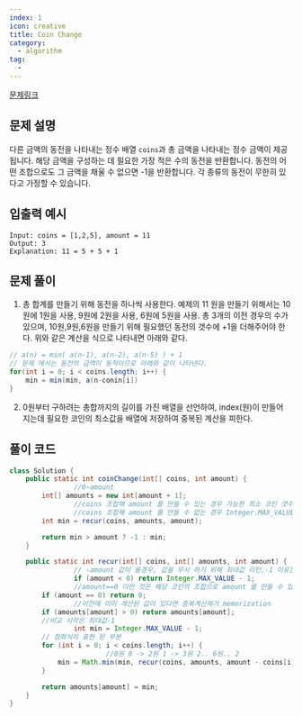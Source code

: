 ```yaml
---
index: 1
icon: creative
title: Coin Change
category:
  - algorithm
tag:
  -
---
```


[문제링크](https://leetcode.com/problems/coin-change/)

## 문제 설명

다른 금액의 동전을 나타내는 정수 배열 `coins`과 총 금액을 나타내는 정수 금액이 제공됩니다. 해당 금액을 구성하는 데 필요한 가장 적은 수의 동전을 반환합니다. 동전의 어떤 조합으로도 그 금액을 채울 수 없으면 -1을 반환합니다. 각 종류의 동전이 무한히 있다고 가정할 수 있습니다.

## 입출력 예시

```
Input: coins = [1,2,5], amount = 11
Output: 3
Explanation: 11 = 5 + 5 + 1
```

## 문제 풀이

1. 총 합계를 만들기 위해 동전을 하나씩 사용한다. 예제의 11 원을 만들기 위해서는 10 원에 1원을 사용, 9원에 2원을 사용, 6원에 5원을 사용. 총 3개의 이전 경우의 수가 있으며, 10원,9원,6원을 만들기 위해 필요했던 동전의 갯수에 +1을 더해주어야 한다. 위와 같은 계산을 식으로 나타내면 아래와 같다.

```java
// a(n) = min( a(n-1), a(n-2), a(n-5) ) + 1
// 문제 에서는 동전의 금액이 동적이므로 아래와 같이 나타낸다.
for(int i = 0; i < coins.length; i++) {
    min = min(min, a(n-conin[i])
}
```

2. 0원부터 구하려는 총합까지의 길이를 가진 배열을 선언하여, index(원)이 만들어 지는데 필요한 코인의 최소값을 배열에 저장하여 중복된 계산을 피한다.

## 풀이 코드

```java
class Solution {
    public static int coinChange(int[] coins, int amount) {
				//0~amount
        int[] amounts = new int[amount + 1];
				//coins 조합해 amount 를 만들 수 있는 경우 가능한 최소 코인 갯수가,
				//coins 조합해 amount 를 만들 수 없는 경우 Integer.MAX_VALUE 값이 리턴
        int min = recur(coins, amounts, amount);

        return min > amount ? -1 : min;
    }

    public static int recur(int[] coins, int[] amounts, int amount) {
				// -amount 값이 올경우, 값을 무시 하기 위해 최대값 리턴,-1 이유는 아래 계산에서 +1이 있기 때문에
				if (amount < 0) return Integer.MAX_VALUE - 1;
				//amount==0 이란 것은 해당 코인의 조합으로 amount 를 만들 수 있다는 것 계산시작.
        if (amount == 0) return 0;
				//이전에 이미 계산된 값이 있다면 중복계산제거 memorization
        if (amounts[amount] > 0) return amounts[amount];
        //비교 시작은 최대값-1
				int min = Integer.MAX_VALUE - 1;
        // 점화식이 표현 된 부분
        for (int i = 0; i < coins.length; i++) {
						//0원 0 -> 2원 1 -> 3원 2.. 6원.. 2
            min = Math.min(min, recur(coins, amounts, amount - coins[i]) + 1);
        }

        return amounts[amount] = min;
    }
}
```
